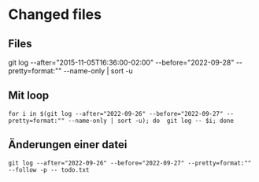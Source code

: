 # Changed files 

## Files 

git log --after="2015-11-05T16:36:00-02:00" --before="2022-09-28" --pretty=format:"" --name-only | sort -u

## Mit loop 

```
for i in $(git log --after="2022-09-26" --before="2022-09-27" --pretty=format:"" --name-only | sort -u); do  git log -- $i; done
```

## Änderungen einer datei 

```
git log --after="2022-09-26" --before="2022-09-27" --pretty=format:"" --follow -p -- todo.txt
```
